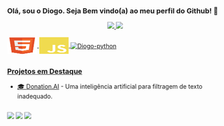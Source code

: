 ### Olá, sou o Diogo. Seja Bem vindo(a) ao meu perfil do Github! 👋

<div align="center">
  <a href="https://github.com/diogosilvabr">
  <img height="180em" src="https://github-readme-stats.vercel.app/api?username=diogosilvabr&show_icons=true&theme=onedark&include_all_commits=true&count_private=true"/>
  <img height="180em" src="https://github-readme-stats.vercel.app/api/top-langs/?username=diogosilvabr&layout=compact&langs_count=7&theme=onedark"/>
</div>

<div style="display: inline_block"><br>
    <img align="center" alt="Diogo-HTML" height="40" width="70" src="https://raw.githubusercontent.com/devicons/devicon/master/icons/html5/html5-original.svg">
    <img align="center" alt="Diogo-Js" height="40" width="70" src="https://raw.githubusercontent.com/devicons/devicon/master/icons/javascript/javascript-plain.svg">
    <img align="center" alt="Diogo-python" height="55" width="48" src="https://s3.dualstack.us-east-2.amazonaws.com/pythondotorg-assets/media/community/logos/python-logo-only.png">
</div>
  
  ##
  
<div> 

  ### Projetos em Destaque

  - 🎓 [Donation.AI](https://github.com/diogosilvabr/Donation.AI) - Uma inteligência artificial para filtragem de texto inadequado.

  ##

  <a href="https://instagram.com/diogopereirargt" target="_blank"><img src="https://img.shields.io/badge/-Instagram-%23E4405F?style=for-the-badge&logo=instagram&logoColor=white" target="_blank"></a>
    <a href="https://www.linkedin.com/in/diogosilvabr/" target="_blank"><img src="https://img.shields.io/badge/LinkedIn-0077B5?style=for-the-badge&logo=linkedin&logoColor=white" target="_blank"></a> 
  <a href = "mailto:di.silvargt@gmail.com"><img src="https://img.shields.io/badge/-Gmail-%23333?style=for-the-badge&logo=gmail&logoColor=white" target="_blank"></a>

</div>


